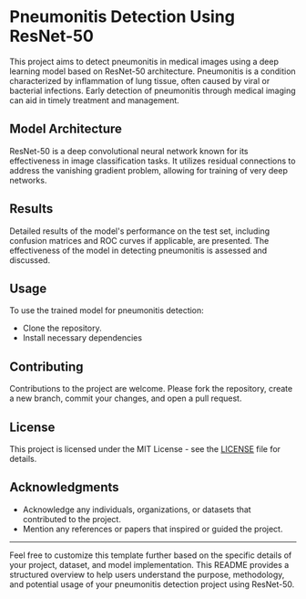 # Pneumonitis Detection Using ResNet-50
This project aims to detect pneumonitis in medical images using a deep learning model based on ResNet-50 architecture. Pneumonitis is a condition characterized by inflammation of lung tissue, often caused by viral or bacterial infections. Early detection of pneumonitis through medical imaging can aid in timely treatment and management.

## Model Architecture
ResNet-50 is a deep convolutional neural network known for its effectiveness in image classification tasks. It utilizes residual connections to address the vanishing gradient problem, allowing for training of very deep networks.

## Results
Detailed results of the model's performance on the test set, including confusion matrices and ROC curves if applicable, are presented. The effectiveness of the model in detecting pneumonitis is assessed and discussed.

## Usage

To use the trained model for pneumonitis detection:
- Clone the repository.
- Install necessary dependencies 
## Contributing

Contributions to the project are welcome. Please fork the repository, create a new branch, commit your changes, and open a pull request.

## License

This project is licensed under the MIT License - see the [LICENSE](./LICENSE) file for details.

## Acknowledgments

- Acknowledge any individuals, organizations, or datasets that contributed to the project.
- Mention any references or papers that inspired or guided the project.

---

Feel free to customize this template further based on the specific details of your project, dataset, and model implementation. This README provides a structured overview to help users understand the purpose, methodology, and potential usage of your pneumonitis detection project using ResNet-50.
